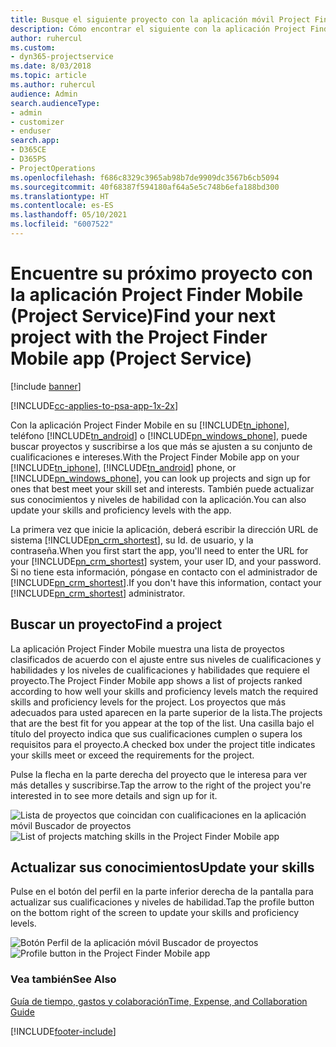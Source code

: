 ```yaml
---
title: Busque el siguiente proyecto con la aplicación móvil Project Finder Mobile
description: Cómo encontrar el siguiente con la aplicación Project Finder Mobile  para Project Service
author: ruhercul
ms.custom:
- dyn365-projectservice
ms.date: 8/03/2018
ms.topic: article
ms.author: ruhercul
audience: Admin
search.audienceType:
- admin
- customizer
- enduser
search.app:
- D365CE
- D365PS
- ProjectOperations
ms.openlocfilehash: f686c8329c3965ab98b7de9909dc3567b6cb5094
ms.sourcegitcommit: 40f68387f594180af64a5e5c748b6efa188bd300
ms.translationtype: HT
ms.contentlocale: es-ES
ms.lasthandoff: 05/10/2021
ms.locfileid: "6007522"
---
```

# <a name="find-your-next-project-with-the-project-finder-mobile-app-project-service"></a><span data-ttu-id="c3394-103">Encuentre su próximo proyecto con la aplicación Project Finder Mobile (Project Service)</span><span class="sxs-lookup"><span data-stu-id="c3394-103">Find your next project with the Project Finder Mobile app (Project Service)</span></span>

[!include [banner](../includes/psa-now-project-operations.md)]

[!INCLUDE[cc-applies-to-psa-app-1x-2x](../includes/cc-applies-to-psa-app-1x-2x.md)]

<span data-ttu-id="c3394-104">Con la aplicación Project Finder Mobile en su [!INCLUDE[tn_iphone](../includes/tn-iphone.md)], teléfono [!INCLUDE[tn_android](../includes/tn-android.md)] o [!INCLUDE[pn_windows_phone](../includes/pn-windows-phone.md)], puede buscar proyectos y suscribirse a los que más se ajusten a su conjunto de cualificaciones e intereses.</span><span class="sxs-lookup"><span data-stu-id="c3394-104">With the Project Finder Mobile app on your [!INCLUDE[tn_iphone](../includes/tn-iphone.md)], [!INCLUDE[tn_android](../includes/tn-android.md)] phone, or [!INCLUDE[pn_windows_phone](../includes/pn-windows-phone.md)], you can look up projects and sign up for ones that best meet your skill set and interests.</span></span> <span data-ttu-id="c3394-105">También puede actualizar sus conocimientos y niveles de habilidad con la aplicación.</span><span class="sxs-lookup"><span data-stu-id="c3394-105">You can also update your skills and proficiency levels with the app.</span></span>  
  
 <span data-ttu-id="c3394-106">La primera vez que inicie la aplicación, deberá escribir la dirección URL de sistema [!INCLUDE[pn_crm_shortest](../includes/pn-crm-shortest.md)], su Id. de usuario, y la contraseña.</span><span class="sxs-lookup"><span data-stu-id="c3394-106">When you first start the app, you'll need to enter the URL for your [!INCLUDE[pn_crm_shortest](../includes/pn-crm-shortest.md)] system, your user ID, and your password.</span></span> <span data-ttu-id="c3394-107">Si no tiene esta información, póngase en contacto con el administrador de [!INCLUDE[pn_crm_shortest](../includes/pn-crm-shortest.md)].</span><span class="sxs-lookup"><span data-stu-id="c3394-107">If you don't have this information,  contact your [!INCLUDE[pn_crm_shortest](../includes/pn-crm-shortest.md)] administrator.</span></span>  
  
## <a name="find-a-project"></a><span data-ttu-id="c3394-108">Buscar un proyecto</span><span class="sxs-lookup"><span data-stu-id="c3394-108">Find a project</span></span>  
 <span data-ttu-id="c3394-109">La aplicación Project Finder Mobile muestra una lista de proyectos clasificados de acuerdo con el ajuste entre sus niveles de cualificaciones y habilidades y los niveles de cualificaciones y habilidades que requiere el proyecto.</span><span class="sxs-lookup"><span data-stu-id="c3394-109">The Project Finder Mobile app shows a list of projects ranked according to how well your skills and proficiency levels match the required skills and proficiency levels for the project.</span></span> <span data-ttu-id="c3394-110">Los proyectos que más adecuados para usted aparecen en la parte superior de la lista.</span><span class="sxs-lookup"><span data-stu-id="c3394-110">The projects that are the best fit for you appear at the top of the list.</span></span> <span data-ttu-id="c3394-111">Una casilla bajo el título del proyecto indica que sus cualificaciones cumplen o supera los requisitos para el proyecto.</span><span class="sxs-lookup"><span data-stu-id="c3394-111">A checked box under the project title indicates your skills meet or exceed the requirements for the project.</span></span>  
  
 <span data-ttu-id="c3394-112">Pulse la flecha en la parte derecha del proyecto que le interesa para ver más detalles y suscribirse.</span><span class="sxs-lookup"><span data-stu-id="c3394-112">Tap the arrow to the right of the project you're interested in to see more details and sign up for it.</span></span>  
  
 <span data-ttu-id="c3394-113">![Lista de proyectos que coincidan con cualificaciones en la aplicación móvil Buscador de proyectos](../psa/media/project-service-project-finder-list.png "Lista de proyectos que coincidan con cualificaciones en la aplicación móvil Buscador de proyectos")</span><span class="sxs-lookup"><span data-stu-id="c3394-113">![List of projects matching skills in the Project Finder Mobile app](../psa/media/project-service-project-finder-list.png "List of projects matching skills in the Project Finder Mobile app")</span></span>  
  
## <a name="update-your-skills"></a><span data-ttu-id="c3394-114">Actualizar sus conocimientos</span><span class="sxs-lookup"><span data-stu-id="c3394-114">Update your skills</span></span>  
 <span data-ttu-id="c3394-115">Pulse en el botón del perfil en la parte inferior derecha de la pantalla para actualizar sus cualificaciones y niveles de habilidad.</span><span class="sxs-lookup"><span data-stu-id="c3394-115">Tap the profile button on the bottom right of the screen to update your skills and proficiency levels.</span></span>  
  
 <span data-ttu-id="c3394-116">![Botón Perfil de la aplicación móvil Buscador de proyectos](../psa/media/project-service-project-finder-profile.png "Botón Perfil de la aplicación móvil Buscador de proyectos")</span><span class="sxs-lookup"><span data-stu-id="c3394-116">![Profile button in the Project Finder Mobile app](../psa/media/project-service-project-finder-profile.png "Profile button in the Project Finder Mobile app")</span></span>  
  
### <a name="see-also"></a><span data-ttu-id="c3394-117">Vea también</span><span class="sxs-lookup"><span data-stu-id="c3394-117">See Also</span></span>  
 [<span data-ttu-id="c3394-118">Guía de tiempo, gastos y colaboración</span><span class="sxs-lookup"><span data-stu-id="c3394-118">Time, Expense, and Collaboration Guide</span></span>](../psa/time-expense-collaboration-guide.md)


[!INCLUDE[footer-include](../includes/footer-banner.md)]